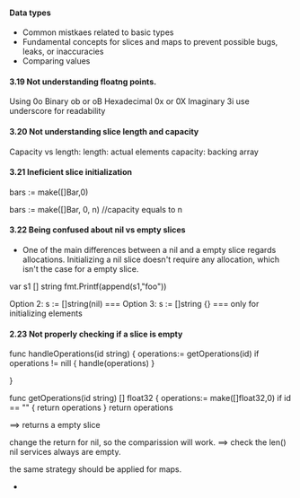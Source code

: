 #### Data types

- Common mistkaes related to basic types
- Fundamental concepts for slices and maps to prevent possible bugs, leaks, or inaccuracies
- Comparing values


#### 3.19 Not understanding floatng points.

Using 0o 
Binary ob or oB
Hexadecimal 0x or 0X
Imaginary 3i
use underscore for readability



#### 3.20 Not understanding slice length and capacity

Capacity vs length: 
length:  actual elements
capacity: backing array


#### 3.21 Ineficient slice initialization

bars := make([]Bar,0)

bars := make([]Bar, 0, n)  //capacity equals to n


#### 3.22 Being confused about nil vs empty slices

- One of the main differences between a nil and a empty slice regards allocations. Initializing a nil slice doesn't 
require any allocation, which isn't the case for a empty slice.

var s1 [] string
fmt.Printf(append(s1,"foo"))

Option 2: s := []string(nil) === 
Option 3: s := []string {} === only for initializing elements


#### 2.23 Not properly checking if a slice is empty

func handleOperations(id string) {
	operations:= getOperations(id)
	if operations != nill {
		handle(operations)
	}

}

func getOperations(id string) [] float32 { 
	operations:= make([]float32,0)
	if id == "" {
	return operations
}
	return operations

==> returns a empty slice

change the return for nil, so the comparission will work.
==> check the len() nil services always are empty.

the same strategy should be applied for maps.




- 
